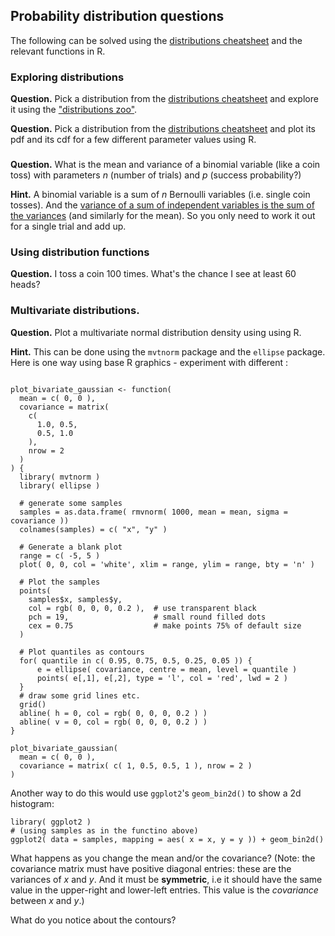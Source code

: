 ## Probability distribution questions

The following can be solved using the [distributions cheatsheet](../../notes/Distributions%20cheatsheet.pdf) and the relevant functions in R.

### Exploring distributions

**Question.** Pick a distribution from the [distributions cheatsheet](../../notes/Distributions%20cheatsheet.pdf) and explore it using the ["distributions zoo"](https://ben18785.shinyapps.io/distribution-zoo/).

**Question.** Pick a distribution from the [distributions cheatsheet](../../notes/Distributions%20cheatsheet.pdf) and plot its pdf and its cdf for a few different parameter values using R.

###

**Question.** What is the mean and variance of a binomial variable (like a coin toss) with parameters *n* (number of trials) and *p* (success probability?)

**Hint.** A binomial variable is a sum of *n* Bernoulli variables (i.e. single coin tosses).  And the [variance of a sum of independent variables is the sum of the variances](https://en.wikipedia.org/wiki/Variance#Basic_properties) (and similarly for the mean).  So you only need to work it out for a single trial and add up.

### Using distribution functions

**Question.** I toss a coin 100 times.  What's the chance I see at least 60 heads?

### Multivariate distributions.

**Question.** Plot a multivariate normal distribution density using using R.

**Hint.** This can be done using the `mvtnorm` package and the `ellipse` package.  Here is one way using base R graphics - experiment with different :

```

plot_bivariate_gaussian <- function(
  mean = c( 0, 0 ),
  covariance = matrix(
    c(
      1.0, 0.5,
      0.5, 1.0
    ),
    nrow = 2
  )
) {
  library( mvtnorm )
  library( ellipse )

  # generate some samples
  samples = as.data.frame( rmvnorm( 1000, mean = mean, sigma = covariance ))
  colnames(samples) = c( "x", "y" )

  # Generate a blank plot
  range = c( -5, 5 )
  plot( 0, 0, col = 'white', xlim = range, ylim = range, bty = 'n' )

  # Plot the samples
  points(
    samples$x, samples$y,
    col = rgb( 0, 0, 0, 0.2 ),  # use transparent black
    pch = 19,                   # small round filled dots
    cex = 0.75                  # make points 75% of default size
  )

  # Plot quantiles as contours
  for( quantile in c( 0.95, 0.75, 0.5, 0.25, 0.05 )) {
      e = ellipse( covariance, centre = mean, level = quantile )
      points( e[,1], e[,2], type = 'l', col = 'red', lwd = 2 )
  }
  # draw some grid lines etc.
  grid()
  abline( h = 0, col = rgb( 0, 0, 0, 0.2 ) )
  abline( v = 0, col = rgb( 0, 0, 0, 0.2 ) )
}

plot_bivariate_gaussian(
  mean = c( 0, 0 ),
  covariance = matrix( c( 1, 0.5, 0.5, 1 ), nrow = 2 )
)

```

Another way to do this would use `ggplot2`'s `geom_bin2d()` to show a 2d histogram:
```
library( ggplot2 )
# (using samples as in the functino above)
ggplot2( data = samples, mapping = aes( x = x, y = y )) + geom_bin2d()
```

What happens as you change the mean and/or the covariance?  (Note: the covariance matrix must have positive diagonal entries: these are the variances of *x* and *y*.  And it must be **symmetric**, i.e it should have the same value in the upper-right and lower-left entries.  This value is the *covariance* between *x* and *y*.)

What do you notice about the contours?
